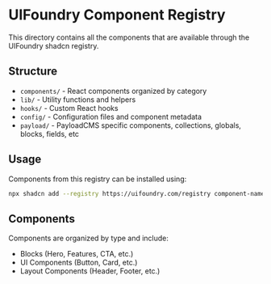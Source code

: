# UIFoundry Component Registry

This directory contains all the components that are available through the UIFoundry shadcn registry.

## Structure

- `components/` - React components organized by category
- `lib/` - Utility functions and helpers
- `hooks/` - Custom React hooks
- `config/` - Configuration files and component metadata
- `payload/` - PayloadCMS specific components, collections, globals, blocks, fields, etc

## Usage

Components from this registry can be installed using:

```bash
npx shadcn add --registry https://uifoundry.com/registry component-name
```

## Components

Components are organized by type and include:

- Blocks (Hero, Features, CTA, etc.)
- UI Components (Button, Card, etc.)
- Layout Components (Header, Footer, etc.)
